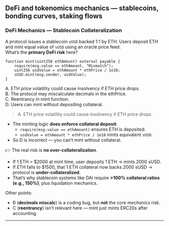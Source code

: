 ## DeFi and tokenomics mechanics — stablecoins, bonding curves, staking flows

### DeFi Mechanics — Stablecoin Collateralization
A protocol issues a stablecoin `sUSD` backed 1:1 by ETH. Users deposit ETH and mint equal value of `sUSD` using an oracle price feed.  
What’s the **primary DeFi risk** here?
```solidity
function mint(uint256 ethAmount) external payable {
    require(msg.value == ethAmount, "Mismatch");
    uint256 usdValue = ethAmount * ethPrice / 1e18;
    sUSD.mint(msg.sender, usdValue);
}
```
A. ETH price volatility could cause insolvency if ETH price drops.  
B. The protocol may miscalculate decimals in the ethPrice.  
C. Reentrancy in mint function.  
D. Users can mint without depositing collateral.
> A. ETH price volatility could cause insolvency if ETH price drops.
- The minting logic **does enforce collateral deposit**:
  - `require(msg.value == ethAmount)` ensures ETH is deposited.
  - `usdValue = ethAmount * ethPrice / 1e18` mints equivalent `sUSD`.
- So D is incorrect — you can’t mint without collateral.

👉 The real risk is **no over-collateralization**.
- If 1 ETH = $2000 at mint time, user deposits 1 ETH → mints 2000 sUSD.
- If ETH falls to $1500, that 1 ETH collateral now backs 2000 sUSD → protocol is **under-collateralized**.
- That’s why stablecoin systems like DAI require **>100% collateral ratios (e.g., 150%)**, plus liquidation mechanics.

Other points:
- B (**decimals miscalc**) is a coding bug, but **not** the core _mechanics_ risk.
- C (**reentrancy**) isn’t relevant here — mint just mints ERC20s after accounting.

---
